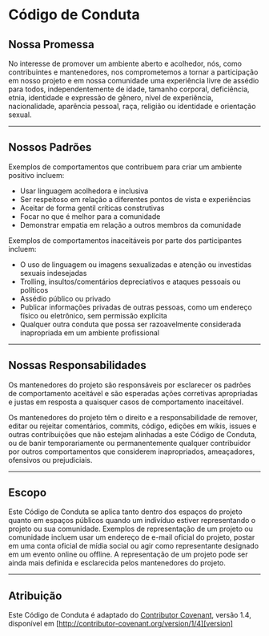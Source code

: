# Código de Conduta

## Nossa Promessa

No interesse de promover um ambiente aberto e acolhedor, nós, como contribuintes e mantenedores, nos comprometemos a tornar a participação em nosso projeto e em nossa comunidade uma experiência livre de assédio para todos, independentemente de idade, tamanho corporal, deficiência, etnia, identidade e expressão de gênero, nível de experiência, nacionalidade, aparência pessoal, raça, religião ou identidade e orientação sexual.

---

## Nossos Padrões

Exemplos de comportamentos que contribuem para criar um ambiente positivo incluem:

- Usar linguagem acolhedora e inclusiva
- Ser respeitoso em relação a diferentes pontos de vista e experiências
- Aceitar de forma gentil críticas construtivas
- Focar no que é melhor para a comunidade
- Demonstrar empatia em relação a outros membros da comunidade

Exemplos de comportamentos inaceitáveis por parte dos participantes incluem:

- O uso de linguagem ou imagens sexualizadas e atenção ou investidas sexuais indesejadas
- Trolling, insultos/comentários depreciativos e ataques pessoais ou políticos
- Assédio público ou privado
- Publicar informações privadas de outras pessoas, como um endereço físico ou eletrônico, sem permissão explícita
- Qualquer outra conduta que possa ser razoavelmente considerada inapropriada em um ambiente profissional

---

## Nossas Responsabilidades

Os mantenedores do projeto são responsáveis por esclarecer os padrões de comportamento aceitável e são esperadas ações corretivas apropriadas e justas em resposta a quaisquer casos de comportamento inaceitável.

Os mantenedores do projeto têm o direito e a responsabilidade de remover, editar ou rejeitar comentários, commits, código, edições em wikis, issues e outras contribuições que não estejam alinhadas a este Código de Conduta, ou de banir temporariamente ou permanentemente qualquer contribuidor por outros comportamentos que considerem inapropriados, ameaçadores, ofensivos ou prejudiciais.

---

## Escopo

Este Código de Conduta se aplica tanto dentro dos espaços do projeto quanto em espaços públicos quando um indivíduo estiver representando o projeto ou sua comunidade. Exemplos de representação de um projeto ou comunidade incluem usar um endereço de e-mail oficial do projeto, postar em uma conta oficial de mídia social ou agir como representante designado em um evento online ou offline. A representação de um projeto pode ser ainda mais definida e esclarecida pelos mantenedores do projeto.

---

## Atribuição

Este Código de Conduta é adaptado do [Contributor Covenant][homepage], versão 1.4, disponível em [http://contributor-covenant.org/version/1/4][version]

[homepage]: http://contributor-covenant.org
[version]: http://contributor-covenant.org/version/1/4/
